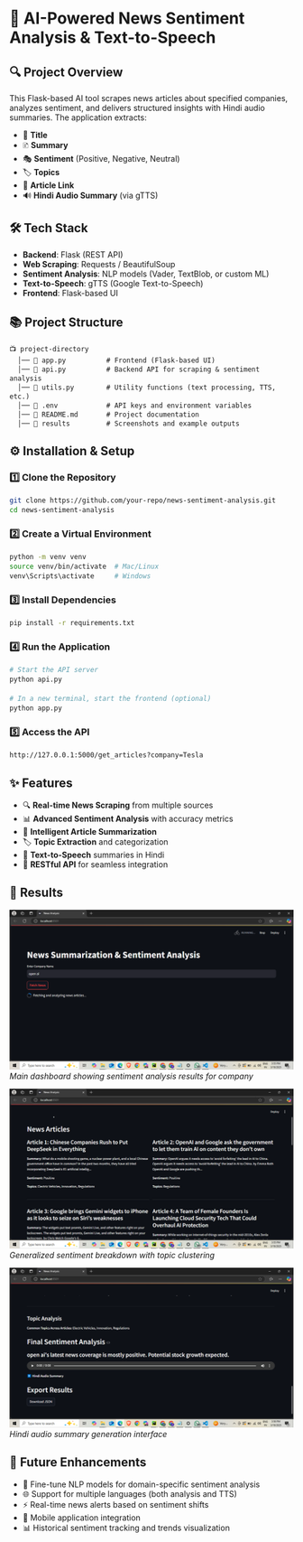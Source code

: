 # 📰 AI-Powered News Sentiment Analysis & Text-to-Speech

## 🔍 Project Overview

This Flask-based AI tool scrapes news articles about specified companies, analyzes sentiment, and delivers structured insights with Hindi audio summaries. The application extracts:

- 📝 **Title**
- 🗈️ **Summary**
- 🎭 **Sentiment** (Positive, Negative, Neutral)
- 🏷️ **Topics**
- 🔗 **Article Link**
- 🔊 **Hindi Audio Summary** (via gTTS)

## 🛠️ Tech Stack

- **Backend**: Flask (REST API)
- **Web Scraping**: Requests / BeautifulSoup
- **Sentiment Analysis**: NLP models (Vader, TextBlob, or custom ML)
- **Text-to-Speech**: gTTS (Google Text-to-Speech)
- **Frontend**: Flask-based UI

## 📚 Project Structure

```
📺 project-directory
  │── 📄 app.py          # Frontend (Flask-based UI)
  │── 📄 api.py          # Backend API for scraping & sentiment analysis
  │── 📄 utils.py        # Utility functions (text processing, TTS, etc.)
  │── 📄 .env            # API keys and environment variables
  │── 📄 README.md       # Project documentation
  │── 📂 results         # Screenshots and example outputs
```

## ⚙️ Installation & Setup

### 1️⃣ Clone the Repository

```bash
git clone https://github.com/your-repo/news-sentiment-analysis.git
cd news-sentiment-analysis
```

### 2️⃣ Create a Virtual Environment

```bash
python -m venv venv
source venv/bin/activate  # Mac/Linux
venv\Scripts\activate     # Windows
```

### 3️⃣ Install Dependencies

```bash
pip install -r requirements.txt
```

### 4️⃣ Run the Application

```bash
# Start the API server
python api.py

# In a new terminal, start the frontend (optional)
python app.py
```

### 5️⃣ Access the API

```
http://127.0.0.1:5000/get_articles?company=Tesla
```

## ✨ Features

- 🔍 **Real-time News Scraping** from multiple sources
- 📊 **Advanced Sentiment Analysis** with accuracy metrics
- 📝 **Intelligent Article Summarization**
- 🏷️ **Topic Extraction** and categorization
- 👣 **Text-to-Speech** summaries in Hindi
- 🔐 **RESTful API** for seamless integration



## 📸 Results

![Dashboard Overview](results/p1.png)
*Main dashboard showing sentiment analysis results for company*

![Sentiment Analysis](results/p2.png)
*Generalized sentiment breakdown with topic clustering*

![Audio Generation](results/p3.png)
*Hindi audio summary generation interface*


## 🚀 Future Enhancements

- 🧠 Fine-tune NLP models for domain-specific sentiment analysis
- 🌐 Support for multiple languages (both analysis and TTS)
- ⚡ Real-time news alerts based on sentiment shifts
- 📱 Mobile application integration
- 📊 Historical sentiment tracking and trends visualization


